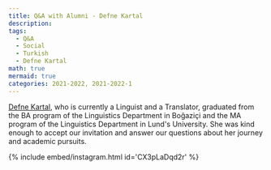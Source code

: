 ```yaml
---
title: Q&A with Alumni - Defne Kartal
description:
tags:
  - Q&A
  - Social
  - Turkish
  - Defne Kartal
math: true
mermaid: true
categories: 2021-2022, 2021-2022-1
---
```


[Defne Kartal](https://www.linkedin.com/in/defne-kartal/), who is currently a Linguist and a Translator, graduated from the BA program of the Linguistics Department in Boğaziçi and the MA program of the Linguistics Department in Lund's University. She was kind enough to accept our invitation and answer our questions about her journey and academic pursuits.

{% include embed/instagram.html id='CX3pLaDqd2r' %}